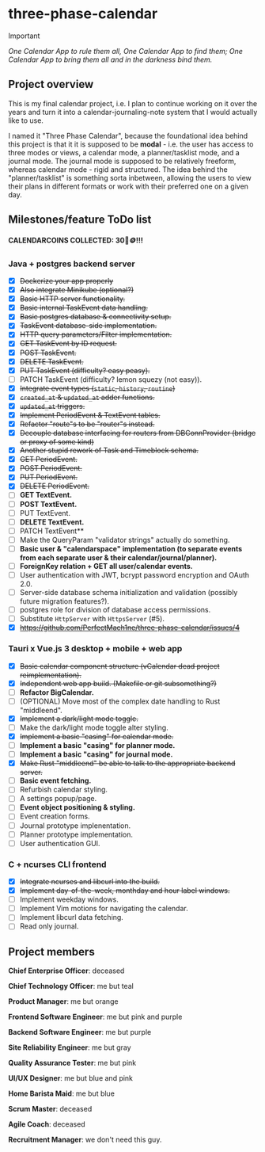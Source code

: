 # three-phase-calendar

> [!IMPORTANT]
> *One Calendar App to rule them all, One Calendar App to find them; One Calendar App to bring them all and in the darkness bind them.*

## Project overview

This is my final calendar project, i.e. I plan to continue working on it over the years and turn it into a calendar-journaling-note system that I would actually like to use.

I named it "Three Phase Calendar", because the foundational idea behind this project is that it it is supposed to be **modal** - i.e. the user has access to three modes or views, a calendar mode, a planner/tasklist mode, and a journal mode. The journal mode is supposed to be relatively freeform, whereas calendar mode - rigid and structured. The idea behind the "planner/tasklist" is something sorta inbetween, allowing the users to view their plans in different formats or work with their preferred one on a given day.

## Milestones/feature ToDo list

#### CALENDARCOINS COLLECTED: 30📅🪙!!!

### Java + postgres backend server

- [x] ~~Dockerize your app properly~~
- [x] ~~Also integrate Minikube (optional?)~~
- [x] ~~Basic HTTP server functionality.~~
- [x] ~~Basic internal TaskEvent data handling.~~
- [x] ~~Basic postgres database & connectivity setup.~~
- [x] ~~TaskEvent database-side implementation.~~
- [x] ~~HTTP query parameters/Filter implementation.~~
- [x] ~~GET TaskEvent by ID request.~~
- [x] ~~POST TaskEvent.~~
- [x] ~~DELETE TaskEvent.~~
- [x] ~~PUT TaskEvent (difficulty? easy peasy).~~
- [ ] PATCH TaskEvent (difficulty? lemon squezy (not easy)).
- [x] ~~Integrate event types (`static`, `history`, `routine`)~~
- [x] ~~`created_at` & `updated_at` adder functions.~~
- [x] ~~`updated_at` triggers.~~
- [x] ~~Implement PeriodEvent & TextEvent tables.~~
- [x] ~~Refactor "route"s to be "router"s instead.~~
- [x] ~~Decouple database interfacing for routers from DBConnProvider (bridge or proxy of some kind)~~
- [x] ~~Another stupid rework of Task and Timeblock schema.~~
- [x] ~~GET PeriodEvent.~~
- [x] ~~POST PeriodEvent.~~
- [x] ~~PUT PeriodEvent.~~
- [x] ~~DELETE PeriodEvent.~~
- [ ] **GET TextEvent.**
- [ ] **POST TextEvent.**
- [ ] PUT TextEvent.
- [ ] **DELETE TextEvent.**
- [ ] PATCH TextEvent**
- [ ] Make the QueryParam "validator strings" actually do something.
- [ ] **Basic user & "calendarspace" implementation (to separate events from each separate user & their calendar/journal/planner).**
- [ ] **ForeignKey relation + GET all user/calendar events.**
- [ ] User authentication with JWT, bcrypt password encryption and OAuth 2.0.
- [ ] Server-side database schema initialization and validation (possibly future migration features?).
- [ ] postgres role for division of database access permissions.
- [ ] Substitute `HttpServer` with `HttpsServer` (#5).
- [x] ~~https://github.com/PerfectMach1ne/three-phase-calendar/issues/4~~

### Tauri x Vue.js 3 desktop + mobile + web app

- [x] ~~Basic calendar component structure (vCalendar dead project reimplementation).~~
- [x] ~~Independent web app build. (Makefile or git subsomething?)~~
- [ ] **Refactor BigCalendar.**
- [ ] (OPTIONAL) Move most of the complex date handling to Rust "middleend".
- [x] ~~Implement a dark/light mode toggle.~~
- [ ] Make the dark/light mode toggle alter styling.
- [x] ~~Implement a basic "casing" for calendar mode.~~
- [ ] **Implement a basic "casing" for planner mode.**
- [ ] **Implement a basic "casing" for journal mode.**
- [x] ~~Make Rust "middleend" be able to talk to the appropriate backend server.~~
- [ ] **Basic event fetching.**
- [ ] Refurbish calendar styling.
- [ ] A settings popup/page.
- [ ] **Event object positioning & styling.**
- [ ] Event creation forms.
- [ ] Journal prototype implenentation.
- [ ] Planner prototype implementation.
- [ ] User authentication GUI.

### C + ncurses CLI frontend

- [x] ~~Integrate ncurses and libcurl into the build.~~
- [x] ~~Implement day-of-the-week, monthday and hour label windows.~~
- [ ] Implement weekday windows.
- [ ] Implement Vim motions for navigating the calendar.
- [ ] Implement libcurl data fetching.
- [ ] Read only journal.

## Project members

**Chief Enterprise Officer**: deceased

**Chief Technology Officer**: me but teal

**Product Manager**: me but orange

**Frontend Software Engineer**: me but pink and purple

**Backend Software Engineer**: me but purple

**Site Reliability Engineer**: me but gray

**Quality Assurance Tester**: me but pink

**UI/UX Designer**: me but blue and pink

**Home Barista Maid**: me but blue

**Scrum Master**: deceased

**Agile Coach**: deceased

**Recruitment Manager**: we don't need this guy.
